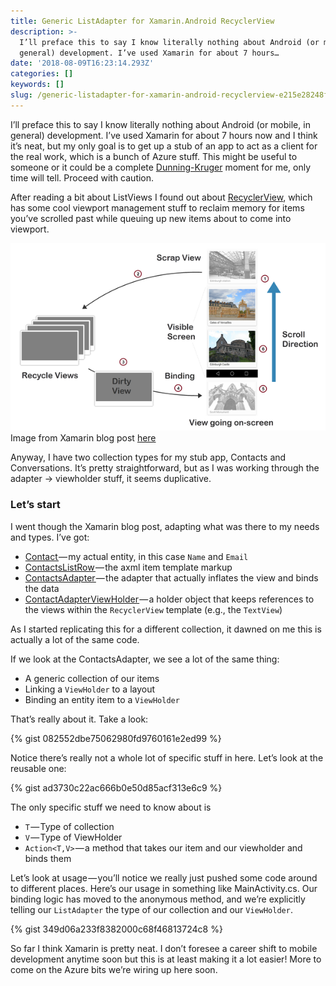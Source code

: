```yaml
---
title: Generic ListAdapter for Xamarin.Android RecyclerView
description: >-
  I’ll preface this to say I know literally nothing about Android (or mobile, in
  general) development. I’ve used Xamarin for about 7 hours…
date: '2018-08-09T16:23:14.293Z'
categories: []
keywords: []
slug: /generic-listadapter-for-xamarin-android-recyclerview-e215e28248f8
---
```


I’ll preface this to say I know literally nothing about Android (or mobile, in general) development. I’ve used Xamarin for about 7 hours now and I think it’s neat, but my only goal is to get up a stub of an app to act as a client for the real work, which is a bunch of Azure stuff. This might be useful to someone or it could be a complete [Dunning-Kruger](https://en.wikipedia.org/wiki/Dunning%E2%80%93Kruger_effect) moment for me, only time will tell. Proceed with caution.

After reading a bit about ListViews I found out about [RecyclerView](https://blog.xamarin.com/recyclerview-highly-optimized-collections-for-android-apps/), which has some cool viewport management stuff to reclaim memory for items you’ve scrolled past while queuing up new items about to come into viewport.

![Image from Xamarin blog post [here](https://blog.xamarin.com/recyclerview-highly-optimized-collections-for-android-apps/)](img/1__rNlpuO__byTAYObhua4IN9w.png)
Image from Xamarin blog post [here](https://blog.xamarin.com/recyclerview-highly-optimized-collections-for-android-apps/)

Anyway, I have two collection types for my stub app, Contacts and Conversations. It’s pretty straightforward, but as I was working through the adapter → viewholder stuff, it seems duplicative.

### Let’s start

I went though the Xamarin blog post, adapting what was there to my needs and types. I’ve got:

*   [Contact ](https://gist.github.com/jpda/4ccc9cf61210970753925262eca42954#file-contact-cs)— my actual entity, in this case `Name` and `Email`
*   [ContactsListRow ](https://gist.github.com/jpda/4ccc9cf61210970753925262eca42954#file-contactlistrow-axml)— the axml item template markup
*   [ContactsAdapter ](https://gist.github.com/jpda/4ccc9cf61210970753925262eca42954#file-contactsadapter-cs)— the adapter that actually inflates the view and binds the data
*   [ContactAdapterViewHolder ](https://gist.github.com/jpda/4ccc9cf61210970753925262eca42954#file-contactadapterviewholder-cs)— a holder object that keeps references to the views within the `RecyclerView` template (e.g., the `TextView`)

As I started replicating this for a different collection, it dawned on me this is actually a lot of the same code.

If we look at the ContactsAdapter, we see a lot of the same thing:

*   A generic collection of our items
*   Linking a `ViewHolder` to a layout
*   Binding an entity item to a `ViewHolder`

That’s really about it. Take a look:

{% gist 082552dbe75062980fd9760161e2ed99 %}

Notice there’s really not a whole lot of specific stuff in here. Let’s look at the reusable one:

{% gist ad3730c22ac666b0e50d85acf313e6c9 %}

The only specific stuff we need to know about is

*   `T` — Type of collection
*   `V` — Type of ViewHolder
*   `Action<T,V>` — a method that takes our item and our viewholder and binds them

Let’s look at usage — you’ll notice we really just pushed some code around to different places. Here’s our usage in something like MainActivity.cs. Our binding logic has moved to the anonymous method, and we’re explicitly telling our `ListAdapter` the type of our collection and our `ViewHolder`.

{% gist 349d06a233f8382000c68f46813724c8 %}

So far I think Xamarin is pretty neat. I don’t foresee a career shift to mobile development anytime soon but this is at least making it a lot easier! More to come on the Azure bits we’re wiring up here soon.
